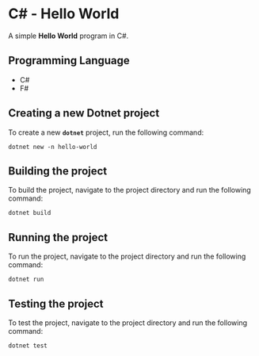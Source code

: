 # C# - Hello World

A simple **Hello World** program in C#.

## Programming Language

- C#
- F#

## Creating a new Dotnet project

To create a new **`dotnet`** project, run the following command:

`dotnet new -n hello-world`

## Building the project

To build the project, navigate to the project directory and run the following
command:

`dotnet build`

## Running the project

To run the project, navigate to the project directory and run the following
command:

`dotnet run`

## Testing the project

To test the project, navigate to the project directory and run the following
command:

`dotnet test`
